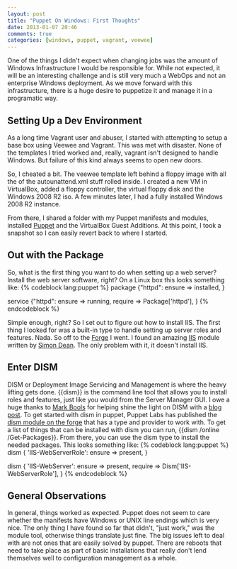 ```yaml
---
layout: post
title: "Puppet On Windows: First Thoughts"
date: 2013-01-07 20:46
comments: true
categories: [windows, puppet, vagrant, veewee]
---
```

One of the things I didn't expect when changing jobs was the amount of Windows Infrastructure I would be responsible for. While not expected, it will be an interesting challenge and is still very much a WebOps and not an enterprise Windows deployment. As we move forward with this infrastructure, there is a huge desire to puppetize it and manage it in a programatic way.

## Setting Up a Dev Environment

As a long time Vagrant user and abuser, I started with attempting to setup a base box using Veewee and Vagrant. This was met with disaster. None of the templates I tried worked and, really, vagrant isn't designed to handle Windows. But failure of this kind always seems to open new doors.

So, I cheated a bit. The veewee template left behind a floppy image with all the of the autounattend.xml stuff rolled inside. I created a new VM in VirtualBox, added a floppy controller, the virtual floppy disk and the Windows 2008 R2 iso. A few minutes later, I had a fully installed Windows 2008 R2 instance.

From there, I shared a folder with my Puppet manifests and modules, installed [Puppet](http://puppetlabs.com/misc/download-options/) and the VirtualBox Guest Additions. At this point, I took a snapshot so I can easily revert back to where I started.

## Out with the Package

So, what is the first thing you want to do when setting up a web server? Install the web server software, right? On a Linux box this looks something like:
{% codeblock lang:puppet %}
package {"httpd":
  ensure => installed,
}

service {"httpd":
  ensure  => running,
  require => Package['httpd'],
}
{% endcodeblock %}

Simple enough, right? So I set out to figure out how to install IIS. The first thing I looked for was a built-in type to handle setting up server roles and features. Nada. So off to the [Forge](http://forge.puppetlabs.com) I went. I found an amazing [IIS](http://forge.puppetlabs.com/simondean/iis) module written by [Simon Dean](https://github.com/simondean). The only problem with it, it doesn't install IIS.

## Enter DISM

DISM or Deployment Image Servicing and Management is where the heavy lifting gets done. {{dism}} is the command line tool that allows you to install roles and features, just like you would from the Server Manager GUI. I owe a huge thanks to [Mark Bools](https://twitter.com/markbools) for helping shine the light on DISM with a [blog post](http://blog.principia-it.co.uk/2012/10/17/puppet-and-windows/). To get started with dism in puppet, Puppet Labs has published the [dism module on the forge](http://forge.puppetlabs.com/puppetlabs/dism) that has a type and provider to work with. To get a list of things that can be installed with dism you can run, {{dism /online /Get-Packages}}. From there, you can use the dism type to install the needed packages. This looks something like:
{% codeblock lang:puppet %}
dism { 'IIS-WebServerRole':
  ensure => present,
}

dism { 'IIS-WebServer':
  ensure  => present,
  require => Dism['IIS-WebServerRole'],
}
{% endcodeblock %}

## General Observations

In general, things worked as expected. Puppet does not seem to care whether the manifests have Windows or UNIX line endings which is very nice. The only thing I have found so far that didn't, "just work," was the module tool, otherwise things translate just fine. The big issues left to deal with are not ones that are easily solved by puppet. There are reboots that need to take place as part of basic installations that really don't lend themselves well to configuration management as a whole. 